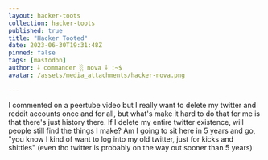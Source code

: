 ```yaml
---
layout: hacker-toots
collection: hacker-toots
published: true
title: "Hacker Tooted"
date: 2023-06-30T19:31:48Z
pinned: false
tags: [mastodon]
author: ⸸ commander ░ nova ⸸ :~$
avatar: /assets/media_attachments/hacker-nova.png

---
```


<p>I commented on a peertube video but I really want to delete my twitter and reddit accounts once and for all, but what&#39;s make it hard to do that for me is that there&#39;s just history there. If I delete my entire twitter existence, will people still find the things I make? Am I going to sit here in 5 years and go, &quot;you know I kind of want to log into my old twitter, just for kicks and shittles&quot; (even tho twitter is probably on the way out sooner than 5 years)</p>


